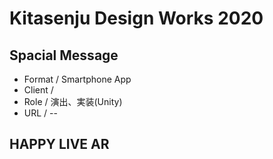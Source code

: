 # Kitasenju Design Works 2020


## Spacial Message

* Format / Smartphone App
* Client / 
* Role / 演出、実装(Unity)
* URL / --


## HAPPY LIVE AR 

## 
